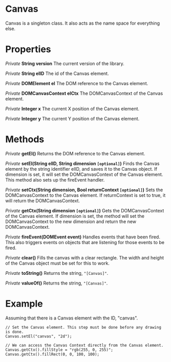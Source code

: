 # Canvas #

Canvas is a singleton class. It also acts as the name space for everything else.

# Properties #

_Private_ **String version** The current version of the library.

_Private_ **String elID** The id of the Canvas element.

_Private_ **DOMElement el** The DOM reference to the Canvas element.

_Private_ **DOMCanvasContext elCtx** The DOMCanvasContext of the Canvas element.

_Private_ **Integer x** The current X position of the Canvas element.

_Private_ **Integer y** The current Y position of the Canvas element.

# Methods #

_Private_ **getEl()** Returns the DOM reference to the Canvas element.

_Private_ **setEl(String elID, String dimension `[optional]`)** Finds the Canvas element by the string identifier elID, and saves it to the Canvas object. If dimension is set, it will set the DOMCanvasContext of the Canvas element. This method also sets up the fireEvent handler.

_Private_ **setCtx(String dimension, Bool returnContext `[optional]`)** Sets the DOMCanvasContext to the Canvas element. If returnContext is set to true, it will return the DOMCanvasContext.

_Private_ **getCtx(String dimension `[optional]`)** Gets the DOMCanvasContext of the Canvas element. If dimension is set, the method will set the DOMCanvasContext to the new dimension and return the new DOMCanvasContext.

_Private_ **fireEvent(DOMEvent event)** Handles events that have been fired. This also triggers events on objects that are listening for those events to be fired.

_Private_ **clear()** Fills the canvas with a clear rectangle. The width and height of the Canvas object must be set for this to work.

_Private_ **toString()** Returns the string, `"[Canvas]"`.

_Private_ **valueOf()** Returns the string, `"[Canvas]"`.

# Example #
Assuming that there is a Canvas element with the ID, "canvas".
```
// Set the Canvas element. This step must be done before any drawing is done.
Canvas.setEl("canvas", "2d");

// We can access the Canvas Context directly from the Canvas element.
Canvas.getCtx().fillStyle = "rgb(255, 0, 255)";
Canvas.getCtx().fillRect(0, 0, 100, 100);
```